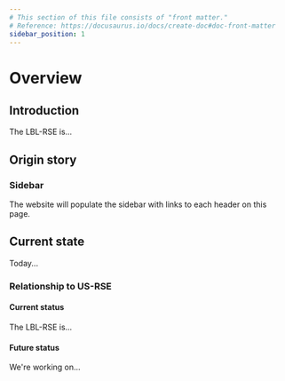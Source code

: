 ```yaml
---
# This section of this file consists of "front matter."
# Reference: https://docusaurus.io/docs/create-doc#doc-front-matter
sidebar_position: 1
---
```


# Overview

## Introduction

The LBL-RSE is...

## Origin story

### Sidebar

The website will populate the sidebar with links to each header on this page.

## Current state

Today...

### Relationship to US-RSE

#### Current status

The LBL-RSE is...

#### Future status

We're working on...
